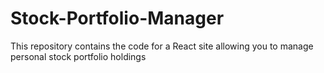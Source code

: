 # Stock-Portfolio-Manager
This repository contains the code for a React site allowing you to manage personal stock portfolio holdings
